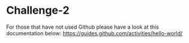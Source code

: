 # Challenge-2

For those that have not used Github please have a look at this documentation below:
https://guides.github.com/activities/hello-world/
